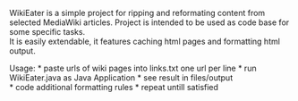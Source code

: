 WikiEater is a simple project for ripping and reformating content from selected MediaWiki articles.
Project is intended to be used as code base for some specific tasks.         
It is easily extendable, it features caching html pages and formatting html output.
	
Usage:
	* paste urls of wiki pages into links.txt one url per line
	* run WikiEater.java as Java Application
	* see result in files/output   
	* code additional formatting rules
	* repeat untill satisfied